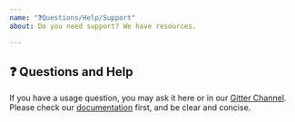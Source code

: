 ```yaml
---
name: "❓Questions/Help/Support"
about: Do you need support? We have resources.

---
```


## ❓ Questions and Help

If you have a usage question, you may ask it here or in our [Gitter Channel](https://gitter.im/azavea/raster-vision). Please check our [documentation](https://docs.rastervision.io/en/latest/index.html) first, and be clear and concise.

